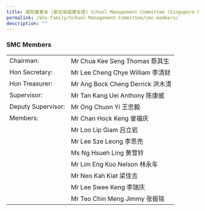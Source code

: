 ```yaml
---
title: 属校董事会 (新加坡福建会馆) School Management Committee (Singapore Hokkien Huay Kuan)
permalink: /khs-family/School-Management-Committee/smc-members/
description: ""
---
```










### SMC Members

|  |  |
|---|---|
| Chairman: | Mr Chua Kee Seng Thomas 蔡其生 |
| Hon Secretary: | Mr Lee Cheng Chye William 李清财 |
| Hon Treasurer: | Mr Ang Bock Cheng Derrick 洪木清 |
| Supervisor: | Mr Tan Kang Uei Anthony 陈康威 |
| Deputy Supervisor: | Mr Ong Chuon Yi 王忠毅 |
| Members: | Mr Chan Hock Keng 曾福庆 |
|  | Mr Loo Lip Giam 吕立岩 |
|  | Mr Lee Sze Leong 李思亮 |
|  | Ms Ng Hsueh Ling 黄雪铃 |
|  | Mr Lim Eng Koo Nelson 林永车 |
|  | Mr Neo Kah Kiat 梁佳吉 |
|  | Mr Lee Swee Keng 李瑞庆 |
|  | Mr Teo Chin Meng Jimmy 张振铭 |